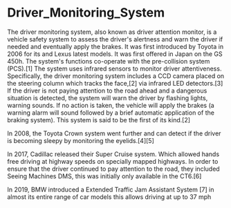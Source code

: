 # Driver_Monitoring_System
The driver monitoring system, also known as driver attention monitor, is a vehicle safety system to assess the driver's alertness and warn the driver if needed and eventually apply the brakes. 
It was first introduced by Toyota in 2006 for its and Lexus latest models. It was first offered in Japan on the GS 450h. The system's functions co-operate with the pre-collision system (PCS).[1] The system uses infrared sensors to monitor driver attentiveness. Specifically, the driver monitoring system includes a CCD camera placed on the steering column which tracks the face,[2] via infrared LED detectors.[3] If the driver is not paying attention to the road ahead and a dangerous situation is detected, the system will warn the driver by flashing lights, warning sounds. If no action is taken, the vehicle will apply the brakes (a warning alarm will sound followed by a brief automatic application of the braking system). This system is said to be the first of its kind.[2]

In 2008, the Toyota Crown system went further and can detect if the driver is becoming sleepy by monitoring the eyelids.[4][5]

In 2017, Cadillac released their Super Cruise system. Which allowed hands free driving at highway speeds on specially mapped highways. In order to ensure that the driver continued to pay attention to the road, they included Seeing Machines DMS, this was initially only available in the CT6.[6]

In 2019, BMW introduced a Extended Traffic Jam Assistant System [7] in almost its entire range of car models this allows driving at up to 37 mph
